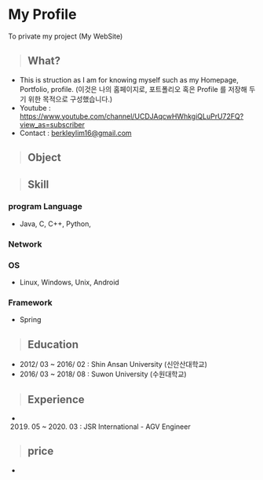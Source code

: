 # My Profile
To private my project (My WebSite)


> ## What?
- This is struction as I am for knowing myself such as my Homepage, Portfolio, profile.
 (이것은 나의 홈페이지로, 포트폴리오 혹은 Profile 를 저장해 두기 위한 목적으로 구성했습니다.)
- Youtube : https://www.youtube.com/channel/UCDJAqcwHWhkgiQLuPrU72FQ?view_as=subscriber
- Contact : berkleylim16@gmail.com


> ## Object

> ## Skill
### program Language
- Java, C, C++, Python,

### Network

### OS
- Linux, Windows, Unix, Android

### Framework
- Spring



> ## Education
- 2012/ 03 ~ 2016/ 02 : Shin Ansan University (신안산대학교)
- 2016/ 03 ~ 2018/ 08 : Suwon University (수원대학교)

> ## Experience
- 2019. 05 ~ 2020. 03 : JSR International - AGV Engineer

> ## price
- 
